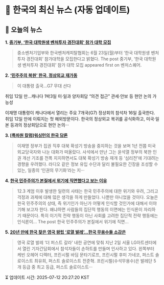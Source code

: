 # 📢 한국의 최신 뉴스 (자동 업데이트)

## 📰 오늘의 뉴스
**1. [중기부, ‘한국 대학원생 벤처투자 경진대회’ 참가 대학 모집](https://www.venturesquare.net/973989)**
> 중소벤처기업부와 한국벤처캐피탈협회는 6월 23일(월)부터 ‘한국 대학원생 벤처투자 경진대회’ 참가대학을 모집한다고 밝혔다.
The post 중기부, ‘한국 대학원생 벤처투자 경진대회’ 참가 대학 모집 appeared first on 벤처스퀘어.

**2. [‘민주주의 복원’ 한국, 정상외교 재가동](https://www.khan.co.kr/article/202506152108015)**
> 이 대통령 출국…G7 무대 선다



취임 12일 만…캐나다 1박3일
미·일과 양자회담 “의견 접근”
관세·안보 등 현안 논의 가능성

이재명 대통령이 캐나다에서 열리는 주요 7개국(G7) 정상회의 참석차 16일 출국한다. 취임 12일 만에 이뤄지는 첫 해외방문이다. 한국의 정상외교 복귀를 공식화하고, 미국·일본 등과의 정상회담으로 현안 논의···

**3. [[특파원 칼럼]워싱턴의 한국 담론](https://www.khan.co.kr/article/202507082053025)**
> 이재명 정부가 집권 직후 대북 확성기 방송을 중지하는 것을 보며 1년 전쯤 미국 외교당국자와 나눈 대화가 떠올랐다. 사석에서 만난 그는 윤석열 정부의 북한 인권 개선 기조를 전폭 지지하면서도 대북 확성기 방송 재개 등 ‘심리전’에 기대려는 경향을 우려했다. 라디오 같은 정보 유입 수단과 달리 불필요한 긴장을 조성할 수 있는, 일종의 ‘인권의 무기화’라는 지···

**4. [한국 민주주의가 본질에서 위기에 직면했다고 보는 이유](https://slownews.kr/139835)**
> 12.3 계엄 이후 발생한 일련의 사태는 한국 민주주의에 대한 위기와 우려, 그리고 걱정과 과제에 대해 많은 생각을 하게 만들었다. 나뿐만 아니었을 것이다. 오늘은 한국 민주주의의 상태, 즉 위기인가 아닌가 어떻게 인식할 것인가에 대해서 이야기해 보고자 한다. 왜냐하면 사람들의 집단적 행동의 이면에는 인식론이 자리하기 때문이다. 특히 이기적 전략 행동이 아닌 사회를 고려한 집단적 전략 행동에는 인식론이...
The post 한국 민주주의가 본질에서 위기에 직면…

**5. [20년 만에 한국 찾은 영국 왕립 ‘로열 발레’…한국 무용수들 소감은](https://www.khan.co.kr/article/202507021433001)**
> 영국 로열 발레 ‘더 퍼스트 갈라’ 내한 공연에 맞춰 지난 2일 서울 LG아트센터에서 열린 기자간담회에서 참석자들이 손하트를 만들며 인사하고 있다. 왼쪽부터 케빈 오헤어 디렉터, 프린시펄 바딤 문타기로프, 프린시펄 후미 가네코, 퍼스트 솔로이스트 최유희, 퍼스트 솔로이스트 전준혁. 프린시펄(수석무용수)은 발레단 5개 등급 중 최고 등급, 퍼스트 솔로이스트···


⏳ 업데이트 시간: 2025-07-12 20:27:20 KST
